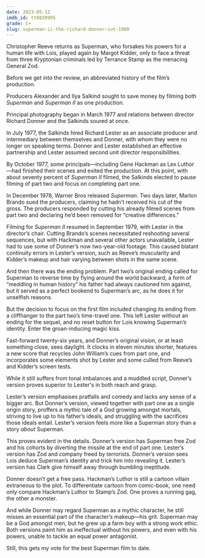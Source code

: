 ```yaml
---
date: 2023-05-12
imdb_id: tt0839995
grade: C+
slug: superman-ii-the-richard-donner-cut-1980
---
```


Christopher Reeve returns as Superman, who forsakes his powers for a human life with Lois, played again by Margot Kidder, only to face a threat from three Kryptonian criminals led by Terrance Stamp as the menacing General Zod.

<!-- end -->

Before we get into the review, an abbreviated history of the film’s production.

Producers Alexander and Ilya Salkind sought to save money by filming both <span data-imdb-id="tt0078346">_Superman_</span> and <span data-imdb-id="tt0081573">_Superman II_</span> as one production.

Principal photography began in March 1977 and relations between director Richard Donner and the Salkinds soured at once.

In July 1977, the Salkinds hired Richard Lester as an associate producer and intermediary between themselves and Donner, with whom they were no longer on speaking terms. Donner and Lester established an effective partnership and Lester assumed second unit director responsibilities.

By October 1977, some principals—including Gene Hackman as Lex Luthor—had finished their scenes and exited the production. At this point, with about seventy percent of _Superman II_ filmed, the Salkinds elected to pause filming of part two and focus on completing part one.

In December 1978, Warner Bros released _Superman_. Two days later, Marlon Brando sued the producers, claiming he hadn’t received his cut of the gross. The producers responded by cutting his already filmed scenes from part two and declaring he’d been removed for “creative differences.”

Filming for _Superman II_ resumed in September 1979, with Lester in the director’s chair. Cutting Brando’s scenes necessitated reshooting several sequences, but with Hackman and several other actors unavailable, Lester had to use some of Donner’s now two-year-old footage. This caused blatant continuity errors in Lester’s version, such as Reeve’s muscularity and Kidder’s makeup and hair varying between shots in the same scene.

And then there was the ending problem. Part two’s original ending called for Superman to reverse time by flying around the world backward, a form of “meddling in human history” his father had always cautioned him against, but it served as a perfect bookend to Superman’s arc, as he does it for unselfish reasons.

But the decision to focus on the first film included changing its ending from a cliffhanger to the part two’s time-travel one. This left Lester without an ending for the sequel, and no reset button for Lois knowing Superman’s identity. Enter the groan-inducing magic kiss.

Fast-forward twenty-six years, and Donner’s original vision, or at least something close, sees daylight. It clocks in eleven minutes shorter, features a new score that recycles John William’s cues from part one, and incorporates some elements shot by Lester and some culled from Reeve’s and Kidder’s screen tests.

While it still suffers from tonal imbalances and a muddled script, Donner’s version proves superior to Lester's in both reach and grasp.

Lester’s version emphasises pratfalls and comedy and lacks any sense of a bigger arc. But Donner’s version, viewed together with part one as a single origin story, proffers a mythic tale of a God growing amongst mortals, striving to live up to his father’s ideals, and struggling with the sacrifices those ideals entail. Lester’s version feels more like a Superman story than a story _about_ Superman.

This proves evident in the details. Donner’s version has Superman free Zod and his cohorts by diverting the missile at the end of part one. Lester’s version has Zod and company freed by terrorists. Donner’s version sees Lois deduce Superman’s identity and trick him into revealing it. Lester’s version has Clark give himself away through bumbling ineptitude.

Donner doesn’t get a free pass. Hackman’s Luthor is still a cartoon villain extraneous to the plot. To differentiate cartoon from comic-book, one need only compare Hackman’s Luthor to Stamp’s Zod. One proves a running gag, the other a monster.

And while Donner may regard Superman as a mythic character, he still misses an essential part of the character’s makeup—his grit. Superman may be a God amongst men, but he grew up a farm boy with a strong work ethic. Both versions paint him as ineffectual without his powers, and even with his powers, unable to tackle an equal power antagonist.

Still, this gets my vote for the best Superman film to date.
